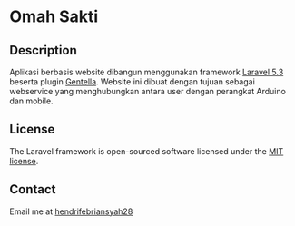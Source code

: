 # Omah Sakti

## Description

Aplikasi berbasis website dibangun menggunakan framework [Laravel 5.3](https://laravel.com/docs/5.3) beserta plugin [Gentella](https://github.com/puikinsh/gentelella). Website ini dibuat dengan tujuan sebagai webservice yang menghubungkan antara user dengan perangkat Arduino dan mobile.

## License

The Laravel framework is open-sourced software licensed under the [MIT license](http://opensource.org/licenses/MIT).


## Contact

Email me at [hendrifebriansyah28](Mailto:hendrifebriansyah28@gmail.com)
